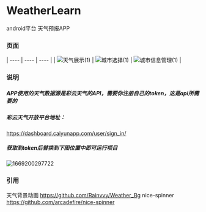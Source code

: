 # WeatherLearn
android平台 天气预报APP

### 页面
|  ----  | ----  | ----  |
| ![天气展示(1)](https://user-images.githubusercontent.com/60261425/204461257-774a74dc-35b1-485a-b464-56dba02a48e8.png)  | ![城市选择(1)](https://user-images.githubusercontent.com/60261425/204461290-fd567f9c-87f4-43ab-8221-b17169b95870.png) | ![城市信息管理(1)](https://user-images.githubusercontent.com/60261425/204461303-d2371d35-1d54-43ef-ba16-197b43d6c915.png) |

### 说明
##### APP使用的天气数据源是彩云天气的API，需要你注册自己的token，这是api所需要的

##### 彩云天气开放平台地址：
https://dashboard.caiyunapp.com/user/sign_in/

##### 获取到token后替换到下图位置中即可运行项目
![1669200297722](https://user-images.githubusercontent.com/60261425/203527527-276e0efd-b4aa-4674-896e-bdad0bd89f6e.png)

### 引用
天气背景动画  https://github.com/Rainvvy/Weather_Bg
nice-spinner https://github.com/arcadefire/nice-spinner
